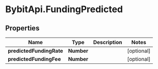 # BybitApi.FundingPredicted

## Properties
Name | Type | Description | Notes
------------ | ------------- | ------------- | -------------
**predictedFundingRate** | **Number** |  | [optional] 
**predictedFundingFee** | **Number** |  | [optional] 


